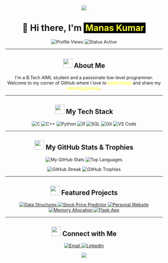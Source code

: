 # <p align="center"><img src="https://capsule-render.vercel.app/api?type=waving&color=yellow&height=100&section=header&text=BLUFF!&fontSize=35&fontColor=black" /></p>

<h1 align="center">👋 Hi there, I'm <span style="color: yellow; background: black; padding: 0 5px;">Manas Kumar</span></h1>

<p align="center">
  <img src="https://komarev.com/ghpvc/?username=Manarsenic&label=Profile%20views&color=yellow&style=for-the-badge" alt="Profile Views" />
  <img src="https://img.shields.io/badge/Status-Active-brightgreen?style=for-the-badge" alt="Status Active" />
</p>

---

<h2 align="center"><img src="https://media.giphy.com/media/26n9sWj3gUj9w6E1e/giphy.gif" width="30" /> About Me</h2>

<p align="center">
  I'm a B.Tech AIML student and a passionate low-level programmer. Welcome to my corner of GitHub where I love to <span style="color: yellow;">build things</span> and share my <span style="color: yellow;">learning journey</span>.
</p>

---

<h2 align="center"><img src="https://media.giphy.com/media/kL1uJm0V47pPjJ94hW/giphy.gif" width="30" /> My Tech Stack</h2>

<p align="center">
  <img src="https://img.shields.io/badge/C-black?style=for-the-badge&logo=c&logoColor=yellow" alt="C" />
  <img src="https://img.shields.io/badge/C++-black?style=for-the-badge&logo=cplusplus&logoColor=yellow" alt="C++" />
  <img src="https://img.shields.io/badge/Python-yellow?style=for-the-badge&logo=python&logoColor=black" alt="Python" />
  <img src="https://img.shields.io/badge/R-black?style=for-the-badge&logo=r&logoColor=yellow" alt="R" />
  <img src="https://img.shields.io/badge/SQL-yellow?style=for-the-badge&logo=mysql&logoColor=black" alt="SQL" />
  <img src="https://img.shields.io/badge/Git-black?style=for-the-badge&logo=git&logoColor=yellow" alt="Git" />
  <img src="https://img.shields.io/badge/VS%20Code-yellow?style=for-the-badge&logo=visual-studio-code&logoColor=black" alt="VS Code" />
</p>

---

<h2 align="center"><img src="https://media.giphy.com/media/iY8CRBdPOFJOo/giphy.gif" width="30" /> My GitHub Stats & Trophies</h2>

<p align="center">
  <img src="https://github-readme-stats.vercel.app/api?username=Manarsenic&show_icons=true&theme=dark&bg_color=000000&title_color=yellow&icon_color=yellow&text_color=white&count_private=true&custom_title=My%20GitHub%20Stats" alt="My GitHub Stats" />
  <img src="https://github-readme-stats.vercel.app/api/top-langs/?username=Manarsenic&layout=compact&theme=dark&bg_color=000000&title_color=yellow&icon_color=yellow&text_color=white" alt="Top Languages" />
</p>

<p align="center">
  <img src="https://github-readme-streak-stats.herokuapp.com?user=Manarsenic&theme=dark&background=000000&stroke=yellow&ring=yellow&fire=yellow&hide_border=true&date_format=M%20j%5B'th'%5D" alt="GitHub Streak" />
  <img src="https://github-profile-trophy.vercel.app/?username=Manarsenic&theme=darkhub&no-bg=true&column=4&title=Trophies&rank=C,B,A,S,SS" alt="GitHub Trophies" />
</p>

---

<h2 align="center"><img src="https://media.giphy.com/media/Qa4m4iS44G45GrVtt6/giphy.gif" width="30" /> Featured Projects</h2>

<p align="center">
  <a href="https://github.com/Manarsenic/Data-structures">
    <img src="https://img.shields.io/badge/Data--structures-black?style=for-the-badge&logo=c&logoColor=yellow" alt="Data Structures" />
  </a>
  <a href="https://github.com/Manarsenic/stock-price-predictor">
    <img src="https://img.shields.io/badge/stock--price--predictor-yellow?style=for-the-badge&logo=python&logoColor=black" alt="Stock Price Predictor" />
  </a>
  <a href="https://github.com/Manarsenic/website">
    <img src="https://img.shields.io/badge/Personal%20Website-black?style=for-the-badge&logo=html5&logoColor=yellow" alt="Personal Website" />
  </a>
  <a href="https://github.com/Manarsenic/MEMORY-ALLOCATION">
    <img src="https://img.shields.io/badge/MEMORY--ALLOCATION-yellow?style=for-the-badge&logo=c&logoColor=black" alt="Memory Allocation" />
  </a>
  <a href="https://github.com/Manarsenic/interactive-flask-app">
    <img src="https://img.shields.io/badge/Flask%20App-black?style=for-the-badge&logo=flask&logoColor=yellow" alt="Flask App" />
  </a>
</p>

---

<h2 align="center"><img src="https://media.giphy.com/media/df5q64AWw0YuANzjv2/giphy.gif" width="30" /> Connect with Me</h2>

<p align="center">
  <a href="mailto:youremail@example.com" target="_blank">
    <img src="https://img.shields.io/badge/Email-black?style=for-the-badge&logo=gmail&logoColor=yellow" alt="Email" />
  </a>
  <a href="https://linkedin.com/in/yourprofile" target="_blank">
    <img src="https://img.shields.io/badge/LinkedIn-yellow?style=for-the-badge&logo=linkedin&logoColor=black" alt="LinkedIn" />
  </a>
</p>

<p align="center"><img src="https://capsule-render.vercel.app/api?type=waving-text&color=yellow&height=50&section=footer&text=Keep%20coding!&fontSize=25&fontColor=black" /></p>
